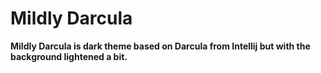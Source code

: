 # Mildly Darcula

**Mildly Darcula is dark theme based on Darcula from Intellij but with the background lightened a bit.**
